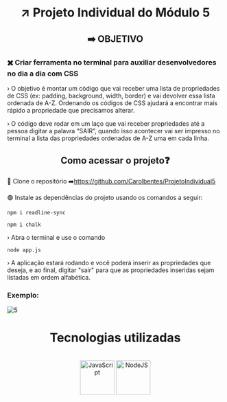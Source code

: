 # <div align="center">:arrow_upper_right: Projeto Individual do Módulo 5
  
## <div align="center">:arrow_right:  OBJETIVO
### :heavy_multiplication_x: Criar ferramenta no terminal para auxiliar desenvolvedores no dia a dia com CSS

› O objetivo é montar um código que vai receber uma lista de propriedades de CSS (ex: padding, background, width, border) e vai devolver essa lista ordenada de A-Z. Ordenando os códigos de CSS ajudará a encontrar mais rápido a propriedade que precisamos alterar.

› O código deve rodar em um laço que vai receber propriedades até a pessoa digitar a palavra “SAIR”, quando isso acontecer vai ser impresso no terminal a lista das propriedades ordenadas de A-Z uma em cada linha.
  
## <div align="center"> Como acessar o projeto:question:
  
:red_circle: Clone o repositório :arrow_right:https://github.com/Carolbentes/ProjetoIndividual5

:green_circle: Instale as dependências do projeto usando os comandos a seguir:
```
npm i readline-sync
```
```
npm i chalk
```

› Abra o terminal e use o comando
```
node app.js
```

› A aplicação estará rodando e você poderá inserir as propriedades que deseja, e ao final, digitar "sair" para que as propriedades inseridas sejam listadas em ordem alfabética.
  
      
 ### Exemplo:
![5](https://user-images.githubusercontent.com/116572521/231077732-7f7d0562-8f56-420d-b617-afd0cd860559.png)
  
  # <div align="center"> Tecnologias utilizadas
   <div align="center"><br>
  <img alt="JavaScript" height="80" width="80"  src="https://cdn.jsdelivr.net/gh/devicons/devicon/icons/javascript/javascript-original.svg" />
   <img alt="NodeJS" height="80" width="80" src="https://cdn.jsdelivr.net/gh/devicons/devicon/icons/nodejs/nodejs-original.svg" /> <br>
    

